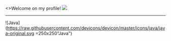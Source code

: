 <>Welcome on my profile!
![](https://komarev.com/ghpvc/?username=your-github-username&color=blueviolet)

---

![Java](https://raw.githubusercontent.com/devicons/devicon/master/icons/java/java-original.svg =250x250"Java")
